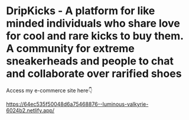 # DripKicks - A platform for like minded individuals who share love for cool and rare kicks to buy them. A community for extreme sneakerheads and people to chat and collaborate over rarified shoes 

Access my e-commerce site here👇

https://64ec535f50048d6a75468876--luminous-valkyrie-6024b2.netlify.app/

